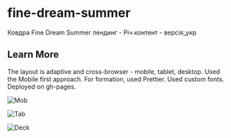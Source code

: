# fine-dream-summer
Ковдра Fine Dream Summer лендинг - Річ контент -  версія_укр

## Learn More

The layout is adaptive and cross-browser - mobile, tablet, desktop. Used the Mobile first approach. For formation, used Prettier. Used custom fonts. Deployed on gh-pages.

![Mob](https://github.com/darynakarmazin/fine-dream-summer/raw/main/images/og-image/mob.png)

![Tab](https://github.com/darynakarmazin/fine-dream-summer/raw/main/images/og-image/tab.png)

![Deck](https://github.com/darynakarmazin/fine-dream-summer/raw/main/images/og-image/deck.png)
